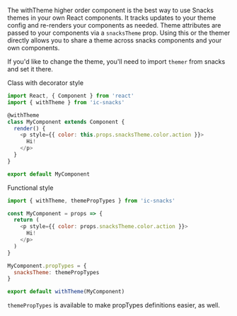 The withTheme higher order component is the best way to use Snacks themes in your own React components. It tracks updates to your theme config and re-renders your components as needed. Theme attributes are passed to your components via a `snacksTheme` prop. Using this or the themer directly allows you to share a theme across snacks components and your own components.

If you'd like to change the theme, you'll need to import `themer` from snacks and set it there.

Class with decorator style
```js static
import React, { Component } from 'react'
import { withTheme } from 'ic-snacks'

@withTheme
class MyComponent extends Component {
  render() {
    <p style={{ color: this.props.snacksTheme.color.action }}>
      Hi!
    </p>
  }
}

export default MyComponent
```

Functional style
```js static
import { withTheme, themePropTypes } from 'ic-snacks'

const MyComponent = props => {
  return (
    <p style={{ color: props.snacksTheme.color.action }}>
      Hi!
    </p>
  )
}

MyComponent.propTypes = {
  snacksTheme: themePropTypes
}

export default withTheme(MyComponent)
```

`themePropTypes` is available to make propTypes definitions easier, as well.
